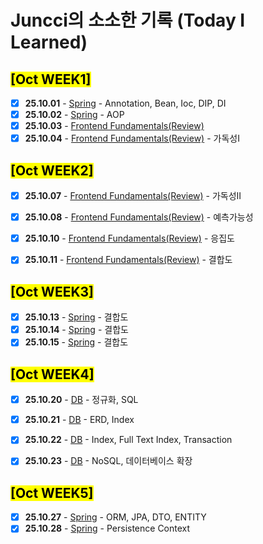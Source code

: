 # Juncci의 소소한 기록 (Today I Learned)

## <mark> [Oct WEEK1] </mark>

- [X] **25.10.01** - [Spring](https://github.com/100-hours-a-week/KTB3-JUNCCI-TIL/blob/main/Oct/%5B25.10.01%5DSpring.md) - Annotation, Bean, Ioc, DIP, DI
- [X] **25.10.02** - [Spring](https://github.com/100-hours-a-week/KTB3-JUNCCI-TIL/blob/main/Oct/%5B25.10.01%5DSpring.md) - AOP
- [X] **25.10.03** - [Frontend Fundamentals(Review)](https://github.com/100-hours-a-week/KTB3-JUNCCI-TIL/blob/main/Oct/%5B25.10.03%5DFrontend%20Fundamentals(Review).md) 
- [X] **25.10.04** - [Frontend Fundamentals(Review)](https://github.com/100-hours-a-week/KTB3-JUNCCI-TIL/blob/main/Oct/%5B25.10.04%5DFrontend%20Fundamentals(Review).md) - 가독성I

## <mark> [Oct WEEK2] </mark>
- [X] **25.10.07** - [Frontend Fundamentals(Review)](https://github.com/100-hours-a-week/KTB3-JUNCCI-TIL/blob/main/Oct/%5B25.10.07%5DFrontend%20Fundamentals(Review).md) - 가독성II
- [X] **25.10.08** - [Frontend Fundamentals(Review)](https://github.com/100-hours-a-week/KTB3-JUNCCI-TIL/blob/main/Oct/%5B25.10.08%5DFrontend%20Fundamentals(Review).md) - 예측가능성
- [X] **25.10.10** - [Frontend Fundamentals(Review)](https://github.com/100-hours-a-week/KTB3-JUNCCI-TIL/blob/main/Oct/%5B25.10.10%5DFrontend%20Fundamentals(Review).md) - 응집도
- [X] **25.10.11** - [Frontend Fundamentals(Review)](https://github.com/100-hours-a-week/KTB3-JUNCCI-TIL/blob/main/Oct/%5B25.10.11%5DFrontend%20Fundamentals(Review).md) - 결합도


## <mark> [Oct WEEK3] </mark>
- [X] **25.10.13** - [Spring](https://github.com/100-hours-a-week/KTB3-JUNCCI-TIL/blob/main/Oct/%5B25.10.11%5DFrontend%20Fundamentals(Review).md) - 결합도
- [X] **25.10.14** - [Spring](https://github.com/100-hours-a-week/KTB3-JUNCCI-TIL/blob/main/Oct/%5B25.10.11%5DFrontend%20Fundamentals(Review).md) - 결합도
- [X] **25.10.15** - [Spring](https://github.com/100-hours-a-week/KTB3-JUNCCI-TIL/blob/main/Oct/%5B25.10.11%5DFrontend%20Fundamentals(Review).md) - 결합도

## <mark> [Oct WEEK4] </mark>
- [X] **25.10.20** - [DB](https://github.com/100-hours-a-week/KTB3-JUNCCI-TIL/blob/main/Oct/%5B25.10.20%5DDB.md) - 정규화, SQL
- [X] **25.10.21** - [DB](https://github.com/100-hours-a-week/KTB3-JUNCCI-TIL/blob/main/Oct/%5B25.10.21%5DDB.md) - ERD, Index
- [X] **25.10.22** - [DB](https://github.com/100-hours-a-week/KTB3-JUNCCI-TIL/blob/main/Oct/%5B25.10.22%5DDB.md) - Index, Full Text Index, Transaction
- [X] **25.10.23** - [DB](https://github.com/100-hours-a-week/KTB3-JUNCCI-TIL/blob/main/Oct/%5B25.10.23%5DDB.md) - NoSQL, 데이터베이스 확장


## <mark> [Oct WEEK5] </mark>
- [X] **25.10.27** - [Spring](https://github.com/100-hours-a-week/KTB3-JUNCCI-TIL/blob/main/Oct/%5B25.10.27%5DSPRING.md) - ORM, JPA, DTO, ENTITY
- [X] **25.10.28** - [Spring](https://github.com/100-hours-a-week/KTB3-JUNCCI-TIL/blob/main/Oct/%5B25.10.28%5DSPRING.md) - Persistence Context
